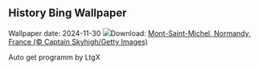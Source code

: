 ## History Bing Wallpaper
Wallpaper date: 2024-11-30
![](https://www.bing.com/th?id=OHR.MtStMichel_EN-GB8923576020_UHD.jpg&w=1000)Download: [Mont-Saint-Michel, Normandy, France (© Captain Skyhigh/Getty Images)](https://www.bing.com/th?id=OHR.MtStMichel_EN-GB8923576020_UHD.jpg)

Auto get programm by LtgX
